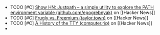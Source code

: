 - TODO [#C] [Show HN: Justpath – a simple utility to explore the PATH environment variable (github.com/epogrebnyak)](https://news.ycombinator.com/item?id=39493363) on [[Hacker News]]
- TODO [#C] [Frugly vs. Freemium (taylor.town)](https://news.ycombinator.com/item?id=39492618) on [[Hacker News]]
- TODO [#C] [A History of the TTY (computer.rip)](https://news.ycombinator.com/item?id=39506929) on [[Hacker News]]
-